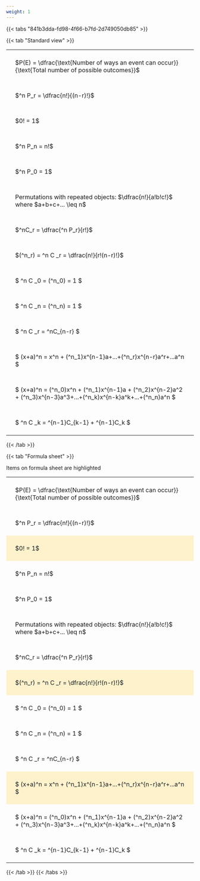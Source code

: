 ```yaml
---
weight: 1
---
```


{{< tabs "841b3dda-fd98-4f66-b7fd-2d749050db85" >}}

{{< tab "Standard view" >}}

<style type="text/css">
#T_56cd8 th.col_heading {
  text-align: left;
  font-size: 1em;
}
#T_56cd8 td {
  text-align: left;
  font-size: 1em;
  padding: 1.5em;
}
</style>
<table id="T_56cd8">
  <thead>
  </thead>
  <tbody>
    <tr>
      <td id="T_56cd8_row0_col0" class="data row0 col0" >$P(E) = \dfrac{\text{Number of ways an event can occur}}{\text{Total number of possible outcomes}}$</td>
    </tr>
    <tr>
      <td id="T_56cd8_row1_col0" class="data row1 col0" >$^n P_r = \dfrac{n!}{(n-r)!}$</td>
    </tr>
    <tr>
      <td id="T_56cd8_row2_col0" class="data row2 col0" >$0! = 1$</td>
    </tr>
    <tr>
      <td id="T_56cd8_row3_col0" class="data row3 col0" >$^n P_n = n!$</td>
    </tr>
    <tr>
      <td id="T_56cd8_row4_col0" class="data row4 col0" >$^n P_0 = 1$</td>
    </tr>
    <tr>
      <td id="T_56cd8_row5_col0" class="data row5 col0" >Permutations with repeated objects: $\dfrac{n!}{a!b!c!}$ where $a+b+c+... \leq n$</td>
    </tr>
    <tr>
      <td id="T_56cd8_row6_col0" class="data row6 col0" >$^nC_r = \dfrac{^n P_r}{r!}$</td>
    </tr>
    <tr>
      <td id="T_56cd8_row7_col0" class="data row7 col0" >$(^n_r) = ^n C _r = \dfrac{n!}{r!(n-r)!}$</td>
    </tr>
    <tr>
      <td id="T_56cd8_row8_col0" class="data row8 col0" >$ ^n C _0 = (^n_0) = 1 $</td>
    </tr>
    <tr>
      <td id="T_56cd8_row9_col0" class="data row9 col0" >$ ^n C _n = (^n_n) = 1 $</td>
    </tr>
    <tr>
      <td id="T_56cd8_row10_col0" class="data row10 col0" >$ ^n C _r = ^nC_{n-r} $</td>
    </tr>
    <tr>
      <td id="T_56cd8_row11_col0" class="data row11 col0" >$ (x+a)^n = x^n + (^n_1)x^{n-1}a+...+(^n_r)x^{n-r}a^r+...a^n    $</td>
    </tr>
    <tr>
      <td id="T_56cd8_row12_col0" class="data row12 col0" >$ (x+a)^n = (^n_0)x^n + (^n_1)x^{n-1}a + (^n_2)x^{n-2}a^2 + (^n_3)x^{n-3}a^3+...+(^n_k)x^{n-k}a^k+...+(^n_n)a^n $</td>
    </tr>
    <tr>
      <td id="T_56cd8_row13_col0" class="data row13 col0" >$ ^n C _k = ^{n-1}C_{k-1} + ^{n-1}C_k $</td>
    </tr>
  </tbody>
</table>
{{< /tab >}}

{{< tab "Formula sheet" >}}

Items on formula sheet are highlighted 
<br>
<style type="text/css">
#T_777e7 th.col_heading {
  text-align: left;
  font-size: 1em;
}
#T_777e7 td {
  text-align: left;
  font-size: 1em;
  padding: 1.5em;
}
#T_777e7_row0_col0, #T_777e7_row1_col0, #T_777e7_row3_col0, #T_777e7_row4_col0, #T_777e7_row5_col0, #T_777e7_row6_col0, #T_777e7_row8_col0, #T_777e7_row9_col0, #T_777e7_row10_col0, #T_777e7_row12_col0, #T_777e7_row13_col0 {
  background-color: rgba(0,0,0,0);
}
#T_777e7_row2_col0, #T_777e7_row7_col0, #T_777e7_row11_col0 {
  background-color: rgba(255,194,10, 0.2);
}
</style>
<table id="T_777e7">
  <thead>
  </thead>
  <tbody>
    <tr>
      <td id="T_777e7_row0_col0" class="data row0 col0" >$P(E) = \dfrac{\text{Number of ways an event can occur}}{\text{Total number of possible outcomes}}$</td>
    </tr>
    <tr>
      <td id="T_777e7_row1_col0" class="data row1 col0" >$^n P_r = \dfrac{n!}{(n-r)!}$</td>
    </tr>
    <tr>
      <td id="T_777e7_row2_col0" class="data row2 col0" >$0! = 1$</td>
    </tr>
    <tr>
      <td id="T_777e7_row3_col0" class="data row3 col0" >$^n P_n = n!$</td>
    </tr>
    <tr>
      <td id="T_777e7_row4_col0" class="data row4 col0" >$^n P_0 = 1$</td>
    </tr>
    <tr>
      <td id="T_777e7_row5_col0" class="data row5 col0" >Permutations with repeated objects: $\dfrac{n!}{a!b!c!}$ where $a+b+c+... \leq n$</td>
    </tr>
    <tr>
      <td id="T_777e7_row6_col0" class="data row6 col0" >$^nC_r = \dfrac{^n P_r}{r!}$</td>
    </tr>
    <tr>
      <td id="T_777e7_row7_col0" class="data row7 col0" >$(^n_r) = ^n C _r = \dfrac{n!}{r!(n-r)!}$</td>
    </tr>
    <tr>
      <td id="T_777e7_row8_col0" class="data row8 col0" >$ ^n C _0 = (^n_0) = 1 $</td>
    </tr>
    <tr>
      <td id="T_777e7_row9_col0" class="data row9 col0" >$ ^n C _n = (^n_n) = 1 $</td>
    </tr>
    <tr>
      <td id="T_777e7_row10_col0" class="data row10 col0" >$ ^n C _r = ^nC_{n-r} $</td>
    </tr>
    <tr>
      <td id="T_777e7_row11_col0" class="data row11 col0" >$ (x+a)^n = x^n + (^n_1)x^{n-1}a+...+(^n_r)x^{n-r}a^r+...a^n    $</td>
    </tr>
    <tr>
      <td id="T_777e7_row12_col0" class="data row12 col0" >$ (x+a)^n = (^n_0)x^n + (^n_1)x^{n-1}a + (^n_2)x^{n-2}a^2 + (^n_3)x^{n-3}a^3+...+(^n_k)x^{n-k}a^k+...+(^n_n)a^n $</td>
    </tr>
    <tr>
      <td id="T_777e7_row13_col0" class="data row13 col0" >$ ^n C _k = ^{n-1}C_{k-1} + ^{n-1}C_k $</td>
    </tr>
  </tbody>
</table>
{{< /tab >}}
{{< /tabs >}}